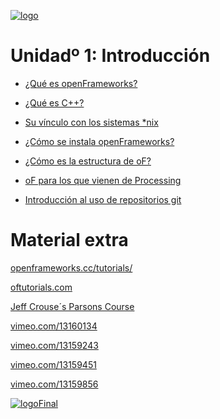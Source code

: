 [![logo](http://www.patriciogonzalezvivo.com/images/tutoriales/oF-workshop.jpg)](http://www.patriciogonzalezvivo.com)

# Unidadº 1: Introducción

- [¿Qué es openFrameworks?](https://github.com/patriciogonzalezvivo/cursoOF/blob/master/unidad1/Cap_1_Que_es_oF.md)

- [¿Qué es C++?](https://github.com/patriciogonzalezvivo/cursoOF/blob/master/unidad1/Cap_2_Que_es_cpp.md)

- [Su vínculo con los sistemas *nix](https://github.com/patriciogonzalezvivo/cursoOF/blob/aa9f49f114329907ca66be387135ad51b88b97fa/unidad1/Cap_3_intro_a_unix.md)

- [¿Cómo se instala openFrameworks?](https://github.com/patriciogonzalezvivo/cursoOF/blob/aa9f49f114329907ca66be387135ad51b88b97fa/unidad1/Cap_4_Instalacion.md)

- [¿Cómo es la estructura de oF?](https://github.com/patriciogonzalezvivo/cursoOF/blob/aa9f49f114329907ca66be387135ad51b88b97fa/unidad1/Cap_5_estructura_oF.md)

- [oF para los que vienen de Processing](https://github.com/patriciogonzalezvivo/cursoOF/blob/aa9f49f114329907ca66be387135ad51b88b97fa/unidad1/Cap_6_desde_processing.md)

- [Introducción al uso de repositorios git](https://github.com/patriciogonzalezvivo/cursoOF/blob/aa9f49f114329907ca66be387135ad51b88b97fa/unidad1/Cap_7_intro_a_git.md)


# Material extra

[openframeworks.cc/tutorials/](http://www.openframeworks.cc/tutorials/)

[oftutorials.com](http://oftutorials.com/)

[Jeff Crouse´s Parsons Course](https://github.com/jefftimesten/CodeForArt)

[vimeo.com/13160134](http://vimeo.com/13160134)

[vimeo.com/13159243](http://vimeo.com/13159243)

[vimeo.com/13159451](http://vimeo.com/13159451)

[vimeo.com/13159856](http://vimeo.com/13159856)

[![logoFinal](http://www.patriciogonzalezvivo.com/greenTreePie.jpg)](http://www.patriciogonzalezvivo.com)
